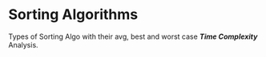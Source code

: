 # Sorting Algorithms

Types of Sorting Algo with their avg, best and worst case **_Time Complexity_** Analysis.
